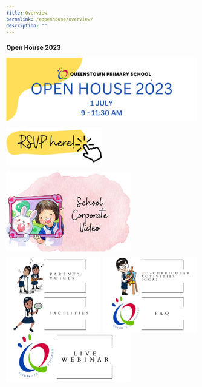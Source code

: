 ```yaml
---
title: Overview
permalink: /eopenhouse/overview/
description: ""
---
```

### **Open House 2023**

![](/images/oh23-header.png)

<p><a href="https://staging.d3haevm43m8pfu.amplifyapp.com/eopenhouse/school-corporate-video/">
<img style="width:50%" src="/images/oh23-rsvp.png">
</a></p>

<p><a href="/eopenhouse/school-corporate-video/">
<img style="width:65%" src="/images/oh23-schcorpvideo1.png">
</a></p>

<p><a href="https://staging.d3haevm43m8pfu.amplifyapp.com/eopenhouse/parents-voices/">
<img style="width:49%" src="/images/openhouse%20parents%20voices.png" align="left">
</a></p>

<p><a href="https://staging.d3haevm43m8pfu.amplifyapp.com/eopenhouse/CCA/">
<img style="width:49%" src="/images/openhouse%20cca.png" align="right">
</a></p>

<p><a href="https://staging.d3haevm43m8pfu.amplifyapp.com/eopenhouse/facilities/">
<img style="width:49%" src="/images/openhouse%20facilities.png" align="left">
</a></p>

<p><a href="https://staging.d3haevm43m8pfu.amplifyapp.com/eopenhouse/FAQ/">
<img style="width:49%" src="/images/openhouse%20faq.png" align="right">
</a></p>

<p><a href="https://staging.d3haevm43m8pfu.amplifyapp.com/eopenhouse/live-webinar/">
<img style="width:65%" src="/images/openhouse%20live%20webinar.png">
</a></p>